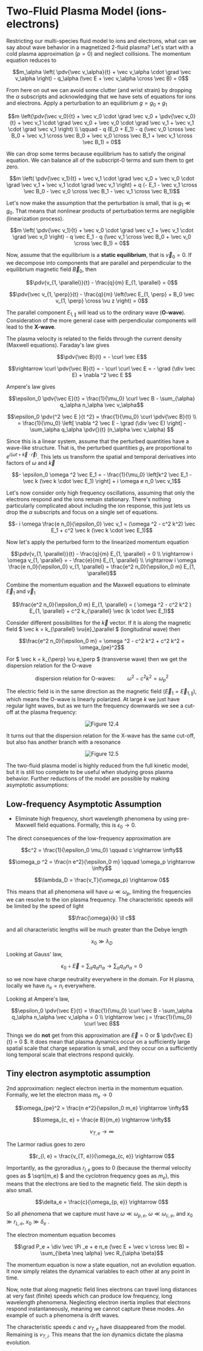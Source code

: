 # Two-Fluid Plasma Model (ions-electrons)

Restricting our multi-species fluid model to ions and electrons, what can we say about wave behavior in a magnetized 2-fluid plasma? Let's start with a cold plasma approximation ($` p = 0 `$) and neglect collisions. The momentum equation reduces to

```math
m_\alpha \left( \pdv{\vec v_\alpha}{t} + \vec v_\alpha \cdot \grad \vec v_\alpha \right) - q_\alpha (\vec E + \vec v_\alpha \cross \vec B) = 0
```

From here on out we can avoid some clutter (and wrist strain) by dropping the $` \alpha `$ subscripts and acknowledging that we have sets of equations for ions and electrons. Apply a perturbation to an equilibrium $` g = g_0 + g_1 `$ 

```math
m \left(\pdv{\vec v_0}{t} + \vec v_0 \cdot \grad \vec v_0 + \pdv{\vec v_0}{t} + \vec v_1 \cdot \grad \vec v_0 + \vec v_0 \cdot \grad \vec v_1 + \vec v_1 \cdot \grad \vec v_1 \right) \\
\qquad - q (E_0 + E_1) - q (\vec v_0 \cross \vec B_0 + \vec v_1 \cross \vec B_0 + \vec v_0 \cross \vec B_1 + \vec v_1 \cross \vec B_1) = 0
```

We can drop some terms because equilibrium has to satisfy the original equation. We can balance all of the subscript-0 terms and sum them to get zero.

```math
m \left( \pdv{\vec v_1}{t} + \vec v_1 \cdot \grad \vec v_0 + \vec v_0 \cdot \grad \vec v_1 + \vec v_1 \cdot \grad \vec v_1 \right) + q (- E_1 - \vec v_1 \cross \vec B_0 - \vec v_0 \cross \vec B_1 - \vec v_1 \cross \vec B_1)
```

Let's now make the assumption that the perturbation is small, that is $` g_1 \ll g_0 `$. That means that nonlinear products of perturbation terms are negligible (linearization process). 

```math
m \left( \pdv{\vec v_1}{t} + \vec v_0 \cdot \grad \vec v_1 + \vec v_1 \cdot \grad \vec v_0 \right) - q \vec E_1 - q (\vec v_1 \cross \vec B_0 + \vec v_0 \cross \vec B_1) = 0
```

Now, assume that the equilibrium is a **static equilibrium**, that is $` \vec v_0 = 0 `$. If we decompose into components that are parallel and perpendicular to the equilibrium magnetic field $` \vec B_0 `$, then 

```math
\pdv{v_{1, \parallel}}{t} - \frac{q}{m} E_{1, \parallel} = 0
```
```math
\pdv{\vec v_{1, \perp}}{t} - \frac{q}{m} \left(\vec E_{1, \perp} + B_0 \vec v_{1, \perp} \cross \vu z \right) = 0
```

The parallel component $` E_{1, \parallel} `$ will lead us to the ordinary wave (**O-wave**). Consideration of the more general case with perpendicular components will lead to the **X-wave**. 

The plasma velocity is related to the fields through the current density (Maxwell equations). Faraday's law gives

```math
\pdv{\vec B}{t} = - \curl \vec E
```
```math
\rightarrow \curl \pdv{\vec B}{t} = - \curl \curl \vec E = - \grad (\div \vec E) + \nabla ^2 \vec E 
```

Ampere's law gives

```math
\epsilon_0 \pdv{\vec E}{t} = \frac{1}{\mu_0} \curl \vec B - \sum_{\alpha} q_\alpha n_\alpha \vec v_\alpha
```
```math
\epsilon_0 \pdv{^2 \vec E }{t ^2} = \frac{1}{\mu_0} \curl \pdv{\vec B}{t} \\
= \frac{1}{\mu_0} \left[ \nabla ^2 \vec E - \grad (\div \vec E) \right] - \sum_\alpha q_\alpha \pdv{}{t} (n_\alpha \vec v_\alpha) 
```

Since this is a linear system, assume that the perturbed quantities have a wave-like structure. That is, the perturbed quantities $` g_1 `$ are proportional to $` e^{i(\omega t + \vec k \cdot \vec r)} `$. This lets us transform the spatial and temporal derivatives into factors of $` \omega `$ and $` \vec k `$ 

```math
- \epsilon_0 \omega ^2 \vec E_1 = - \frac{1}{\mu_0} \left[k^2 \vec E_1 - \vec k (\vec k \cdot \vec E_1) \right] + i \omega e n_0 \vec v_1
```

Let's now consider only high frequency oscillations, assuming that only the electrons respond and the ions remain stationary. There's nothing particularly complicated about including the ion response, this just lets us drop the $` \alpha `$ subscripts and focus on a single set of equations.

```math
- i \omega \frac{e n_0}{\epsilon_0} \vec v_1 = (\omega ^2 - c^2 k^2) \vec E_1 + c^2 \vec k (\vec k \cdot \vec E_1)
```

Now let's apply the perturbed form to the linearized momentum equation

```math
\pdv{v_{1, \parallel}}{t} - \frac{q}{m} E_{1, \parallel} = 0 \\
\rightarrow i \omega v_{1, \parallel} = - \frac{e}{m} E_{1, \parallel} \\
\rightarrow i \omega \frac{e n_0}{\epsilon_0} v_{1, \parallel} = \frac{e^2 n_0}{\epsilon_0 m} E_{1, \parallel}
```

Combine the momentum equation and the Maxwell equations to eliminate $` \vec E_1 `$ and $` \vec v_1 `$

```math
\frac{e^2 n_0}{\epsilon_0 m} E_{1, \parallel} = ( \omega ^2 - c^2 k^2 ) E_{1, \parallel} + c^2 k_{\parallel} \vec (k \cdot \vec E_1)
```

Consider different possibilities for the $` \vec k `$ vector. If it is along the magnetic field $` \vec k = k_{\parallel} \vu{e}_\parallel `$ (longitudinal wave) then

```math
\frac{e^2 n_0}{\epsilon_0 m} = \omega ^2 - c^2 k^2 + c^2 k^2 = \omega_{pe}^2
```

For $` \vec k = k_{\perp} \vu e_\perp `$ (transverse wave) then we get the dispersion relation for the O-wave

```math
\text{dispersion relation for O-waves:} \qquad \omega^2 - c^2 k^2 = \omega_p ^2
```

The electric field is in the same direction as the magnetic field $` (\vec E_1 = \vec E_{1, \parallel}) `$, which means the O-wave is linearly polarized. At large $` k `$ we just have regular light waves, but as we turn the frequency downwards we see a cut-off at the plasma frequency:

<p align="center"> <img alt="Figure 12.4" src="../img/12.4.png" /> </p>

It turns out that the dispersion relation for the X-wave has the same cut-off, but also has another branch with a resonance

<p align="center"> <img alt="Figure 12.5" src="../img/12.5.png" /> </p>



The two-fluid plasma model is highly reduced from the full kinetic model, but it is still too complete to be useful when studying gross plasma behavior. Further reductions of the model are possible by making asymptotic assumptions:

## Low-frequency Asymptotic Assumption

 - Eliminate high frequency, short wavelength phenomena by using pre-Maxwell field equations. Formally, this is $` \epsilon_0 \rightarrow 0 `$. 

The direct consequences of the low-frequency approximation are

```math
c^2 = \frac{1}{\epsilon_0 \mu_0} \qquad c \rightarrow \infty
```
```math
\omega_p ^2 = \frac{n e^2}{\epsilon_0 m} \qquad \omega_p \rightarrow \infty
```
```math
\lambda_D = \frac{v_T}{\omega_p} \rightarrow 0
```

This means that all phenomena will have $` \omega \ll \omega_p `$, limiting the frequencies we can resolve to the ion plasma frequency. The characteristic speeds will be limited by the speed of light

```math
\frac{\omega}{k} \ll c
```

and all characteristic lengths will be much greater than the Debye length

```math
x_0 \gg \lambda_D
```

Looking at Gauss' law,
```math
\epsilon_0 \div \vec E = \sum_\alpha q_\alpha n_\alpha \rightarrow \sum_\alpha q_\alpha n_\alpha = 0
```

so we now have charge neutrality everywhere in the domain. For H plasma, locally we have $` n_e = n_i `$ everywhere.

Looking at Ampere's law,

```math
\epsilon_0 \pdv{\vec E}{t} = \frac{1}{\mu_0} \curl \vec B - \sum_\alpha q_\alpha n_\alpha \vec v_\alpha = 0 \\
\rightarrow \vec j = \frac{1}{\mu_0} \curl \vec B
```

Things we do **not** get from this approximation are $` \vec E = 0 `$ or $` \pdv{\vec E}{t} = 0 `$. It does mean that plasma dynamics occur on a sufficiently large spatial scale that charge separation is small, and they occur on a sufficiently long temporal scale that electrons respond quickly.

## Tiny electron asymptotic assumption

2nd approximation: neglect electron inertia in the momentum equation. Formally, we let the electron mass $` m_e \rightarrow 0 `$

```math
\omega_{pe}^2 = \frac{n e^2}{\epsilon_0 m_e} \rightarrow \infty
```
```math
\omega_{c, e} = \frac{e B}{m_e} \rightarrow \infty
```
```math
v_{T, e} \rightarrow \infty
```
The Larmor radius goes to zero
```math
r_{l, e} = \frac{v_{T, e}}{\omega_{c, e}} \rightarrow 0
```
Importantly, as the gyroradius $` r_{l, e} `$ goes to 0 (because the thermal velocity goes as $` \sqrt{m_e} `$ and the cyclotron frequency goes as $` m_e `$), this means that the electrons are tied to the magnetic field.
The skin depth is also small.
```math
\delta_e = \frac{c}{\omega_{p, e}} \rightarrow 0
```

So all phenomena that we capture must have $` \omega \ll \omega_{p, e} `$, $` \omega \ll \omega_{c, e} `$, and $` x_0 \gg r_{L, e} `$, $` x_0 \gg \delta_e `$ .

The electron momentum equation becomes

```math
\grad P_e + \div \vec \Pi _e + e n_e (\vec E + \vec v \cross \vec B) = \sum_{\beta \neq \alpha} \vec R_{\alpha \beta}
```

The momentum equation is now a state equation, not an evolution equation. It now simply relates the dynamical variables to each other at any point in time.

Now, note that along magnetic field lines electrons can travel long distances at very fast (finite) speeds which can produce low frequency, long wavelength phenomena. Neglecting electron inertia implies that electrons respond instantaneously, meaning we cannot capture these modes. An example of such a phenomena is drift waves.

The characteristic speeds $` c `$  and $` v_{T, e} `$ have disappeared from the model. Remaining is $` v_{T, i} `$. This means that the ion dynamics dictate the plasma evolution.

